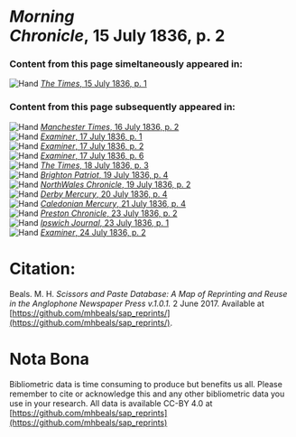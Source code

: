 # *Morning Chronicle*, 15 July 1836, p. 2  
  
### Content from this page simeltaneously appeared in:  
![Hand](http://scissorsandpaste.net/wp-content/uploads/2017/06/smallhandpointer.png) [*The Times*, 15 July 1836, p. 1](https://mhbeals.github.io/sap_html/The-Times/The-Times-15-July-1836-p-1)  
  
### Content from this page subsequently appeared in:  
![Hand](http://scissorsandpaste.net/wp-content/uploads/2017/06/smallhandpointer.png) [*Manchester Times*, 16 July 1836, p. 2](https://mhbeals.github.io/sap_html/Manchester-Times/Manchester-Times-16-July-1836-p-2)  
![Hand](http://scissorsandpaste.net/wp-content/uploads/2017/06/smallhandpointer.png) [*Examiner*, 17 July 1836, p. 1](https://mhbeals.github.io/sap_html/Examiner/Examiner-17-July-1836-p-1)  
![Hand](http://scissorsandpaste.net/wp-content/uploads/2017/06/smallhandpointer.png) [*Examiner*, 17 July 1836, p. 2](https://mhbeals.github.io/sap_html/Examiner/Examiner-17-July-1836-p-2)  
![Hand](http://scissorsandpaste.net/wp-content/uploads/2017/06/smallhandpointer.png) [*Examiner*, 17 July 1836, p. 6](https://mhbeals.github.io/sap_html/Examiner/Examiner-17-July-1836-p-6)  
![Hand](http://scissorsandpaste.net/wp-content/uploads/2017/06/smallhandpointer.png) [*The Times*, 18 July 1836, p. 3](https://mhbeals.github.io/sap_html/The-Times/The-Times-18-July-1836-p-3)  
![Hand](http://scissorsandpaste.net/wp-content/uploads/2017/06/smallhandpointer.png) [*Brighton Patriot*, 19 July 1836, p. 4](https://mhbeals.github.io/sap_html/Brighton-Patriot/Brighton-Patriot-19-July-1836-p-4)  
![Hand](http://scissorsandpaste.net/wp-content/uploads/2017/06/smallhandpointer.png) [*NorthWales Chronicle*, 19 July 1836, p. 2](https://mhbeals.github.io/sap_html/NorthWales-Chronicle/NorthWales-Chronicle-19-July-1836-p-2)  
![Hand](http://scissorsandpaste.net/wp-content/uploads/2017/06/smallhandpointer.png) [*Derby Mercury*, 20 July 1836, p. 4](https://mhbeals.github.io/sap_html/Derby-Mercury/Derby-Mercury-20-July-1836-p-4)  
![Hand](http://scissorsandpaste.net/wp-content/uploads/2017/06/smallhandpointer.png) [*Caledonian Mercury*, 21 July 1836, p. 4](https://mhbeals.github.io/sap_html/Caledonian-Mercury/Caledonian-Mercury-21-July-1836-p-4)  
![Hand](http://scissorsandpaste.net/wp-content/uploads/2017/06/smallhandpointer.png) [*Preston Chronicle*, 23 July 1836, p. 2](https://mhbeals.github.io/sap_html/Preston-Chronicle/Preston-Chronicle-23-July-1836-p-2)  
![Hand](http://scissorsandpaste.net/wp-content/uploads/2017/06/smallhandpointer.png) [*Ipswich Journal*, 23 July 1836, p. 1](https://mhbeals.github.io/sap_html/Ipswich-Journal/Ipswich-Journal-23-July-1836-p-1)  
![Hand](http://scissorsandpaste.net/wp-content/uploads/2017/06/smallhandpointer.png) [*Examiner*, 24 July 1836, p. 2](https://mhbeals.github.io/sap_html/Examiner/Examiner-24-July-1836-p-2)  


# Citation: 

Beals. M. H. *Scissors and Paste Database: A Map of Reprinting and Reuse in the Anglophone Newspaper Press v.1.0.1.* 2 June 2017. Available at [https://github.com/mhbeals/sap_reprints/](https://github.com/mhbeals/sap_reprints/). 

# Nota Bona

Bibliometric data is time consuming to produce but benefits us all. Please remember to cite or acknowledge this and any other bibliometric data you use in your research. All data is available CC-BY 4.0 at [https://github.com/mhbeals/sap_reprints](https://github.com/mhbeals/sap_reprints)